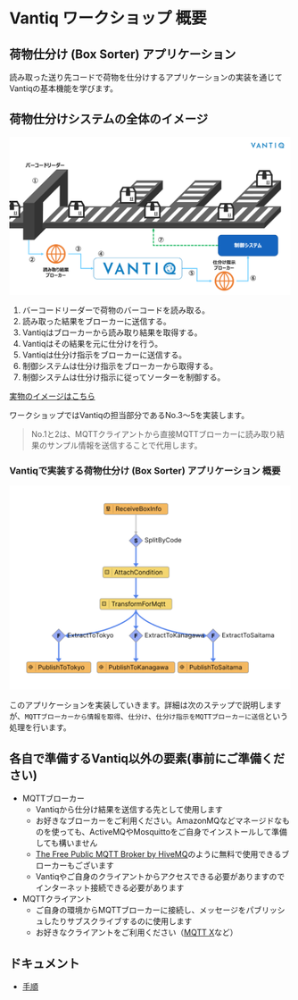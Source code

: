 # Vantiq ワークショップ 概要

## 荷物仕分け (Box Sorter) アプリケーション 

読み取った送り先コードで荷物を仕分けするアプリケーションの実装を通じてVantiqの基本機能を学びます。

## 荷物仕分けシステムの全体のイメージ

<img src="./imgs/overview.png" width="800">

1. バーコードリーダーで荷物のバーコードを読み取る。
1. 読み取った結果をブローカーに送信する。
1. Vantiqはブローカーから読み取り結果を取得する。
1. Vantiqはその結果を元に仕分けを行う。
1. Vantiqは仕分け指示をブローカーに送信する。
1. 制御システムは仕分け指示をブローカーから取得する。
1. 制御システムは仕分け指示に従ってソーターを制御する。

[実物のイメージはこちら](https://vimeo.com/301251460?embedded=true&source=vimeo_logo&owner=9547854)

ワークショップではVantiqの担当部分であるNo.3〜5を実装します。
>No.1と2は、MQTTクライアントから直接MQTTブローカーに読み取り結果のサンプル情報を送信することで代用します。

### Vantiqで実装する荷物仕分け (Box Sorter) アプリケーション 概要

<img src="./imgs/vantiq-app.png" width="600">

このアプリケーションを実装していきます。詳細は次のステップで説明しますが、`MQTTブローカーから情報を取得`、`仕分け`、`仕分け指示をMQTTブローカーに送信`という処理を行います。

## 各自で準備するVantiq以外の要素(事前にご準備ください)

- MQTTブローカー
  - Vantiqから仕分け結果を送信する先として使用します
  - お好きなブローカーをご利用ください。AmazonMQなどマネージドなものを使っても、ActiveMQやMosquittoをご自身でインストールして準備しても構いません
  - [The Free Public MQTT Broker by HiveMQ](https://www.hivemq.com/public-mqtt-broker/)のように無料で使用できるブローカーもございます
  - Vantiqやご自身のクライアントからアクセスできる必要がありますのでインターネット接続できる必要があります
- MQTTクライアント
  - ご自身の環境からMQTTブローカーに接続し、メッセージをパブリッシュしたりサブスクライブするのに使用します
  - お好きなクライアントをご利用ください（[MQTT X](https://mqttx.app/)など）

## ドキュメント

- [手順](./instruction.md)